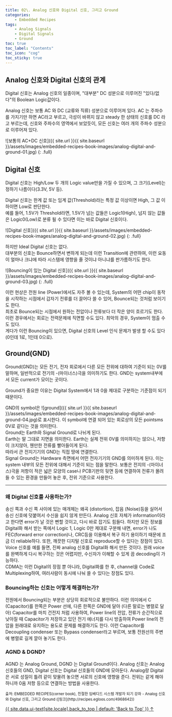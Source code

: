 ```yaml
---
title: 02\. Analog 신호와 Digital 신호, 그리고 Ground
categories:
    - Embedded Recipes
tags:
    - Analog Signals
    - Digital Signals
    - Ground
toc: true 
toc_label: "Contents" 
toc_icon: "cog"
toc_sticky: true
---
```

## Analog 신호와 Digital 신호의 관계  
Digital 신호는 Analog 신호의 일종이며, "대부분" DC 성분으로 이루어진 "있다/없다"의 Boolean Logic값이다.  

Analog 신호는 보통 AC 와 DC (교류와 직류) 성분으로 이루어져 있다. AC 는 주파수를 가지기만 하면 AC라고 부르고, 극성이 바뀌지 않고 steady 한 상태의 신호를 DC 라고 부르는데, 신호와 주파수의 영역에서 보았듯이, 모든 신호는 여러 개의 주파수 성분으로 이루어져 있다.  

![보통의 AC+DC 신호]({{ site.url }}{{ site.baseurl }}/assets/images/embedded-recipes-book-images/analog-digital-and-ground-01.jpg)
{: .full}  

## Digital 신호  
Digital 신호는 High/Low 두 개의 Logic value만을 가질 수 있으며, 그 크기(Level)는 정하기 나름이다(3.3V, 5V 등).  

Digital 신호는 한계 값 또는 임계 값(Threshold)라는 특정 값 이상이면 High, 그 값 이하이면 Low로 판단한다.  
예를 들어, 1.5V가 Threshold라면, 1.5V가 넘는 값들은 Logic1(High), 넘지 않는 값들은 Logic0(Low)로 분류 될 수 있다면 이는 바로 Digital 신호이다.  

![Digital 신호]({{ site.url }}{{ site.baseurl }}/assets/images/embedded-recipes-book-images/analog-digital-and-ground-02.jpg)
{: .full}  

하지만 Ideal Digital 신호는 없다.  
대부분의 신호는 Bounce하면서 변하게 되는데 이런 Transition에 관련하여, 이런 요동이 얼마나 크냐에 따라 시스템에 영향을 줄 것이냐 아니냐를 판가름하기도 한다.  

![Bouncing이 있는 Digital 신호]({{ site.url }}{{ site.baseurl }}/assets/images/embedded-recipes-book-images/analog-digital-and-ground-03.jpg)
{: .full}  

이런 현상은 전원 line (Power)에서도 자주 볼 수 있는데, System의 어떤 chip이 동작을 시작하는 시점에서 갑자기 전류를 더 끌어다 쓸 수 있어, Bounce되는 것처럼 보이기도 한다.  
최초로 Bounce되는 시점에서 원하는 전압이나 전류보다 더 작은 양이 흐르기도 한다. 이런 경우에서는 회로는 전력문제에 직면할 수도 있다. 최악의 경우, System이 멈출 수도 있다.  
게다가 이런 Bouncing이 있으면, Digital 신호의 Level 인식 문제가 발생 할 수도 있다(0인데 1로, 1인데 0으로).  

## Ground(GND)  
Ground(GND)는 모든 전기, 전자 회로에서 다른 모든 전위에 대하여 기준이 되는 0V를 말하며, 일반적으로 전기의 -(마이너스)극을 의미하기도 한다. GND는 system내부에서 모든 current가 모이는 곳이다.  

Ground가 중요한 이유는 Digital System에서 1과 0을 제대로 구분하는 기준점이 되기 때문이다.

GND의 symbol은 ![ground]({{ site.url }}{{ site.baseurl }}/assets/images/embedded-recipes-book-images/analog-digital-and-ground-04.jpg)로 표시한다. 이 symbol에 연결 되어 있는 회로상의 모든 pointsms 0V로 같다는 것을 의미한다.  
Ground는 Earth와 Signal Ground로 나뉘게 된다.  
Earth는 말 그대로 지면을 의미한다. Earth는 실제 전위 0V를 의미하지는 않으나, 저항이 크지않아, 웬만한 전류를 빨아들이게 된다.  
따라서 큰 전지기기의 GND는 직접 땅에 연결한다.  
Signal Ground는 Hardware 측면에서 어떤 전자기기의 GND를 의미하게 된다. 이는 system 내부의 모든 전위에 대해서 기준이 되는 점을 말한다. 보통은 전지의 -(마이너스)극을 저항이 적은 넓은 모양의 case나 PCB기판의 뒷면 등에 연결하여 전류가 몰려들 수 있는 환경을 만들어 놓은 후, 전위 기준으로 사용한다.  

* * *
### 왜 Digital 신호를 사용하는가?  
송신 쪽과 수신 쪽 사이에 있는 매개체는 왜곡 (distortion), 잡음 (Noise)등을 실어서 송신 신호에 덧붙여서 수신을 쉽지 않게 만든다. Analog 신호 자체가 information이라고 한다면 error가 날 것은 뻔할 것이고, 다시 바로 잡기도 힘들다. 하지만 모든 정보를 Digital화 해서 받는 쪽에서 Logic 1, Logic 0만 제대로 구분해 내면, error가 나도 FEC(forward error correction)나, CRC등을 이용해서 복구 하기 용이하기 때문에 조금 더 reliable하다. 또한, 깨끗한 디지털 신호로 reproduce할 수 있다는 장점이 있다.  
Voice 신호를 예를 들면, 진짜 analog 신호를 Digital화 해서 만든 것이다. 원래 voice를 완벽하게 다시 복구하는 것은 어렵지만, 수신자가 이해할 수 있게 끔 decoding이 가능하다.  
CDMA는 이런 Digital의 장점 뿐 아니라, Digital화를 한 후, channel을 Code로 Multiplexing하여, 여러사람이 동시에 나눠 쓸 수 있다는 장점도 있다.  

### Bouncing하는 신호는 어떻게 해결하는가?  
전원에서 Bouncing되는 부분은 상당히 회로적으로 불안하다. 이런 의미에서 C (Capacitor)를 한쪽은 Power 선에, 다른 한쪽은 GND에 달아 (다른 말로는 병렬로 달아) Capacitor를 마치 건전지 처럼 사용하여, Power line의 전압, 전류가 순간적으로 낮아질 때 Capacitor가 저장하고 있던 전기 에너지를 다시 방출하여 Power line의 전압을 원래대로 유지하는 용도로 문제를 해결하기도 한다. 이런 Capacitor를 Decoupling condenser 또는 Bypass condenser라고 부르며, 보통 전원선의 주변에 병렬로 길게 깔아 놓기도 한다.  

### AGND & DGND?
AGND 는 Analog Ground, DGND 는 Digital Ground이다. Analog 신호는 Analog 신호들의 GND, Digital 신호는 Digital 신호들의 GND에 모아둔다. Analog랑 Digital은 서로 성질이 틀려 같이 맞물려 놓으면 서로의 신호에 영향을 준다. 전위는 같게 해야하니까 0옴 저항 등으로 연결하는 방법을 사용한다. 

<sub>
출처: EMBEDDED RECIPES(corner book),  
친절한 임베디드 시스템 개발자 되기 강좌 - Analog 신호와 Digital 신호, 그리고 Ground ([링크](http://recipes.egloos.com/4968642))
</sub>

<a href="#page-title" class="back-to-top">{{ site.data.ui-text[site.locale].back_to_top | default: 'Back to Top' }} &uarr;</a>

